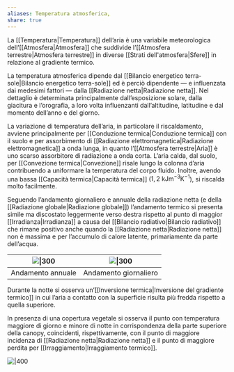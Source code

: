 ```yaml
---
aliases: Temperatura atmosferica,
share: true
---
```

La [[Temperatura|Temperatura]] dell’aria è una variabile meteorologica dell’[[Atmosfera|Atmosfera]] che suddivide l’[[Atmosfera terrestre|Atmosfera terrestre]] in diverse [[Strati dell'atmosfera|Sfere]] in relazione al gradiente termico.

La temperatura atmosferica dipende dal [[Bilancio energetico terra-sole|Bilancio energetico terra-sole]] ed è perciò dipendente — e influenzata dai medesimi fattori — dalla [[Radiazione netta|Radiazione netta]].
Nel dettaglio è determinata principalmente dall’esposizione solare, dalla giacitura e l’orografia, a loro volta influenzanti dall’altitudine, latitudine e dal momento dell’anno e del giorno.

La variazione di temperatura dell’aria, in particolare il riscaldamento, avviene principalmente per [[Conduzione termica|Conduzione termica]] con il suolo e per assorbimento di [[Radiazione elettromagnetica|Radiazione elettromagnetica]] a onda lunga, in quanto l’[[Atmosfera terrestre|Aria]] è uno scarso assorbitore di radiazione a onda corta.
L’aria calda, dal suolo, per [[Convezione termica|Convezione]] risale lungo la colonna d’aria contribuendo a uniformare la temperatura del corpo fluido.
Inoltre, avendo una bassa [[Capacità termica|Capacità termica]] ($1,2 \text{ kJm}^{-3}\text{K}^{-1}$), si riscalda molto facilmente.

Seguendo l’andamento giornaliero e annuale della radiazione netta (e della [[Radiazione globale|Radiazione globale]]) l’andamento termico si presenta simile ma discostato leggermente verso destra rispetto al punto di maggior [[Irradianza|Irradianza]] a causa del [[Bilancio radiativo|Bilancio radiativo]] che rimane positivo anche quando la [[Radiazione netta|Radiazione netta]] non è massima e per l’accumulo di calore latente, primariamente da parte dell’acqua.

| ![\|300](46489845d2c728c7008062fd0e0787d0_MD5%201.png) | ![\|300](870d71235b4036042e19a4f49a932d13_MD5%201.png) |
|:-----------------------------------------:|:-----------------------------------------:|
|             Andamento annuale             |           Andamento giornaliero           |

Durante la notte si osserva un’[[Inversione termica|Inversione del gradiente termico]] in cui l’aria a contatto con la superficie risulta più fredda rispetto a quella superiore.

In presenza di una copertura vegetale si osserva il punto con temperatura maggiore di giorno e minore di notte in corrispondenza della parte superiore della canopy, coincidenti, rispettivamente, con il punto di maggiore incidenza di [[Radiazione netta|Radiazione netta]] e il punto di maggiore perdita per [[Irraggiamento|Irraggiamento termico]].

![|400](6b74f49a1b40dd80645f0548cf988487_MD5%201.png)